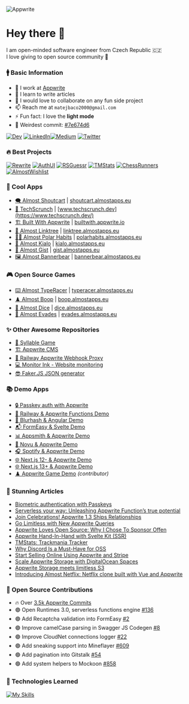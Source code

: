 
![Appwrite](https://github.com/Meldiron/meldiron/assets/19310830/01e38251-e0ec-4db3-835c-3dbcd1876791)

# Hey there 👋

I am open-minded software engineer from Czech Republic 🇨🇿<br />I love giving to open source community 🎁

### 🚹 Basic Information

- 🔭 I work at [Appwrite](https://appwrite.io/)
- 🌱 I learn to write articles
- 👯 I would love to collaborate on any fun side project
- 📫 Reach me at `matejbaco2000@gmail.com`
- ⚡ Fun fact: I love the **light mode**
- 🥴 Weirdest commit: [#7e674d6](https://github.com/appwrite/website/commit/7e674d6c59e97f29be0ac21ba84b3bd41718ffe0)

<a href="https://medium.com/@matejbaco2000" target="_blank"><img alt="Dev" src="https://img.shields.io/badge/dev.to-0A0A0A?style=for-the-badge&logo=devdotto&logoColor=white" /></a>  <a href="https://www.linkedin.com/in/matejbaco" target="_blank"><img alt="LinkedIn" src="https://img.shields.io/badge/linkedin-%230077B5.svg?&style=for-the-badge&logo=linkedin&logoColor=white" /></a><a href="https://dev.to/meldiron" target="_blank"><img alt="Medium" src="https://img.shields.io/badge/medium-%2312100E.svg?&style=for-the-badge&logo=medium&logoColor=white" /></a>  <a href="https://twitter.com/_meldiron" target="_blank"><img alt="Twitter" src="https://img.shields.io/badge/twitter-%231DA1F2.svg?&style=for-the-badge&logo=twitter&logoColor=white" /></a> 
</p>

### 🔥 Best Projects

<a href="https://github.com/meldiron/rewrite" target="_blank">![Rewrite](https://github.com/Meldiron/meldiron/assets/19310830/388dcd5b-8fcb-447b-9de0-88867b2d8f5c)</a>
<a href="https://github.com/meldiron/authui" target="_blank">![AuthUI](https://github.com/Meldiron/meldiron/assets/19310830/961e27b0-f538-476d-99d0-41a353b852eb)</a>
<a href="https://github.com/meldiron/rsguessr" target="_blank">![RSGuessr](https://github.com/Meldiron/meldiron/assets/19310830/1a2cb9e1-ec97-4641-9395-abc9ac466997)</a>
<a href="https://github.com/meldiron/tmstats" target="_blank">![TMStats](https://github.com/Meldiron/meldiron/assets/19310830/50b246c9-0cde-4631-8205-3fc2a3f223fb)</a>
<a href="https://github.com/meldiron/chessrunners" target="_blank">![ChessRunners](https://github.com/Meldiron/meldiron/assets/19310830/83315a4a-c32f-4336-a2fa-5d63461cfd1b)</a>
<a href="https://github.com/meldiron/almost-wishlist" target="_blank">![AlmostWishlist](https://github.com/Meldiron/meldiron/assets/19310830/e3c30fbc-f411-478a-97d1-bc97689e79f3)</a>

### 🥇 Cool Apps

* [🗨️ Almost Shoutcart](https://github.com/Meldiron/almost-shoutcart) | [shoutcart.almostapps.eu](https://shoutcart.almostapps.eu/)
* [📰 TechScrunch](https://github.com/appwrite/techscrunch) | [www.techscrunch.dev](https://www.techscrunch.dev/)
* [🏗️ Built With Appwrite](https://github.com/appwrite/builtwith) | [builtwith.appwrite.io](https://builtwith.appwrite.io/)
* [🔗 Almost Linktree](https://github.com/Meldiron/almost-linktree) | [linktree.almostapps.eu](https://linktree.almostapps.eu/)
* [🐻‍❄️ Almost Polar Habits](https://github.com/Meldiron/almost-polar-habits) | [polarhabits.almostapps.eu](https://polarhabits.almostapps.eu/)
* [💬 Almost Kialo](https://github.com/Meldiron/almost-kialo) | [kialo.almostapps.eu](https://kialo.almostapps.eu/)
* [📄 Almost Gist](https://github.com/Meldiron/almost-gist) | [gist.almostapps.eu](https://gist.almostapps.eu/)
* [🖼️ Almost Bannerbear](https://github.com/Meldiron/almost-bannerbear) | [bannerbear.almostapps.eu](https://bannerbear.almostapps.eu/)

### 🎮 Open Source Games

* [⌨️ Almost TypeRacer](https://github.com/Meldiron/almost-typeracer) | [typeracer.almostapps.eu](https://typeracer.almostapps.eu/)
* [♟️ Almost Boop](https://github.com/Meldiron/almost-boop) | [boop.almostapps.eu](https://boop.almostapps.eu/)
* [🎲 Almost Dice](https://github.com/Meldiron/almost-dice) | [dice.almostapps.eu](https://dice.almostapps.eu/)
* [🔴 Almost Evades](https://github.com/Meldiron/almost-evades) | [evades.almostapps.eu](https://evades.almostapps.eu/)

### ✨ Other Awesome Repositories

- [📖 Syllable Game](https://github.com/Meldiron/syllable-game)
- [🏗️ Appwrite CMS](https://github.com/Meldiron/appwrite-cms)
- [🚦 Railway Appwrite Webhook Proxy](https://github.com/Meldiron/railway-webhook-proxy)
- [💻 Monitor Ink - Website monitoring](https://github.com/Meldiron/monitor-ink)
- [😎 Faker.JS JSON generator](https://github.com/Meldiron/faker-generator)

### 📚 Demo Apps

- [🔒 Passkey auth with Appwrite](https://github.com/Meldiron/authenticate-with-passkey)
- [🚄 Railway & Appwrite Functions Demo](https://github.com/Meldiron/railway-webhook-proxy)
- [🎨 Blurhash & Angular Demo](https://github.com/Meldiron/blurhash-angular-demo)
- [📬 FormEasy & Svelte Demo](https://github.com/Meldiron/formeasy-svelte)
- [📊 Appsmith & Appwrite Demo](https://github.com/Meldiron/appwrite-appsmith-demo)
- [🔔 Novu & Appwrite Demo](https://github.com/Meldiron/appwrite-novu-demo)
- [🎧 Spotify & Appwrite Demo](https://github.com/Meldiron/appwrite-spotify)
- [🌐 Next.js 12- & Appwrite Demo](https://github.com/Meldiron/appwrite-next-ssr)
- [🌐 Next.js 13+ & Appwrite Demo](https://github.com/Meldiron/appwrite-next13-ssr)
- [♟️ Appwrite Game Demo](https://github.com/Benji47/knight-game)  _(contributor)_

### 📘 Stunning Articles

<!-- BLOG-POST-LIST:START -->
- [Biometric authentication with Passkeys](https://dev.to/meldiron/biometric-authentication-with-passkeys-3e1)
- [Serverless your way: Unleashing Appwrite Function’s true potential](https://dev.to/appwrite/serverless-your-way-unleashing-appwrite-functions-true-potential-2l4f)
- [Join Celebrations! Appwrite 1.3 Ships Relationships](https://dev.to/appwrite/join-celebrations-appwrite-13-ships-relationships-57fc)
- [Go Limitless with New Appwrite Queries](https://dev.to/appwrite/go-limitless-with-new-appwrite-queries-2ajg)
- [Appwrite Loves Open Source: Why I Chose To Sponsor Offen](https://dev.to/appwrite/appwrite-loves-open-source-why-i-chose-to-sponsor-offen-5efn)
- [Appwrite Hand-In-Hand with Svelte Kit &lpar;SSR&rpar;](https://dev.to/meldiron/appwrite-hand-in-hand-with-svelte-kit-ssr-5097)
- [TMStats: Trackmania Tracker](https://dev.to/meldiron/tmstats-trackmania-tracker-1k1a)
- [Why Discord Is a Must-Have for OSS](https://dev.to/appwrite/why-discord-is-a-must-have-for-oss-2jpj)
- [Start Selling Online Using Appwrite and Stripe](https://dev.to/appwrite/start-selling-online-using-appwrite-and-stripe-3l04)
- [Scale Appwrite Storage with DigitalOcean Spaces](https://dev.to/appwrite/scale-appwrite-storage-with-digitalocean-spaces-36kh)
- [Appwrite Storage meets limitless S3](https://dev.to/appwrite/appwrite-storage-meets-limitless-s3-1g89)
- [Introducing Almost Netflix: Netflix clone built with Vue and Appwrite](https://dev.to/appwrite/introducing-almost-netflix-a-netflix-clone-built-with-vue-and-appwrite-34nb)
<!-- BLOG-POST-LIST:END -->

### 🤝 Open Source Contributions

- 🔥 Over [3.5k Appwrite Commits](https://github.com/search?q=org%3Aappwrite+org%3Autopia-php+org%3Aopen-runtimes+author%3Ameldiron&type=commits&query=org%3Aappwrite+org%3Autopia-php+org%3Aopen-runtimes+is%3Apr+author%3Ameldiron)
- 🟣 Open Runtimes 3.0, serverless functions engine [#136](https://github.com/open-runtimes/open-runtimes/pull/136)
- 🟣 Add Recaptcha validation into FormEasy [#2](https://github.com/Basharath/FormEasy/pull/2)
- 🟣 Improve camelCase parsing in Swagger JS Codegen [#8](https://github.com/bart-sk/swagger-js-codegen/pull/8)
- 🟣 Improve CloudNet connections logger [#22](https://github.com/CloudNetService/CloudNet-v3/pull/22)
- 🟣 Add sneaking support into Mineflayer [#609](https://github.com/PrismarineJS/mineflayer/pull/609)
- 🟢 Add pagination into Gitstalk [#54](https://github.com/thelittlewonder/gitstalk/pull/54)
- 🟢 Add system helpers to Mockoon [#858](https://github.com/mockoon/mockoon/pull/858)

### 🔧 Technologies Learned

[![My Skills](https://skillicons.dev/icons?i=appwrite,html,css,sass,tailwind,js,ts,vue,svelte,angular,deno,nodejs,php,mysql,docker,git&perline=8)](https://matejbaco.eu/)

